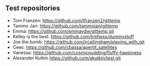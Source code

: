 ## Test repositories
* Tom Franzen: https://github.com/tfranzen2/gittemp
* Tammo Jan: https://github.com/tammojan/gittemp
* Emma: https://github.com/emmavdw/gittemp.git
* Kelley is the best: https://github.com/kmhess/dummystuff
* Joe the bomb: https://github.com/jrcallingham/playing_with_git
* Cees: https://github.com/cbassa/apertif_satellites
* Vanessa: https://github.com/cosmicpudding/fluffy-happiness
* Alexander Kutkin https://github.com/akutkin/test.git